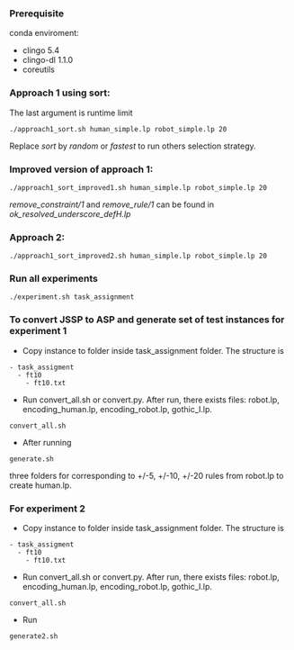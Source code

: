 ### Prerequisite
conda enviroment:
- clingo 5.4
- clingo-dl 1.1.0
- coreutils

### Approach 1 using sort:

The last argument is runtime limit

```
./approach1_sort.sh human_simple.lp robot_simple.lp 20
```

Replace _sort_ by _random_ or _fastest_ to run others selection strategy.

### Improved version of approach 1:

```
./approach1_sort_improved1.sh human_simple.lp robot_simple.lp 20
```

*remove_constraint/1* and *remove_rule/1* can be found in *ok_resolved_underscore_defH.lp*

### Approach 2:

```
./approach1_sort_improved2.sh human_simple.lp robot_simple.lp 20
```

### Run all experiments

```
./experiment.sh task_assignment
```

### To convert JSSP to ASP and generate set of test instances for experiment 1

- Copy instance to folder inside task_assignment folder. The structure is

```
- task_assigment
  - ft10
    - ft10.txt
```

- Run convert_all.sh or convert.py. After run, there exists files: robot.lp, encoding_human.lp, encoding_robot.lp, gothic_I.lp.

```
convert_all.sh
```

- After running

```
generate.sh 
```

three folders for corresponding to +/-5, +/-10, +/-20 rules from robot.lp to create human.lp.

### For experiment 2

- Copy instance to folder inside task_assignment folder. The structure is

```
- task_assigment
  - ft10
    - ft10.txt
```

- Run convert_all.sh or convert.py. After run, there exists files: robot.lp, encoding_human.lp, encoding_robot.lp, gothic_I.lp.

```
convert_all.sh
```

- Run

```
generate2.sh 
```

